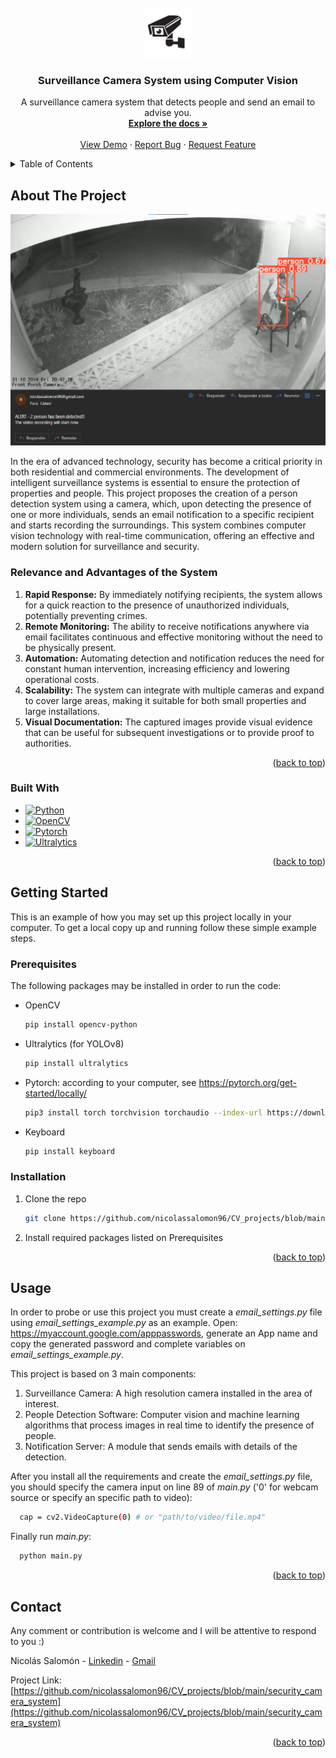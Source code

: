 <!-- PROJECT LOGO -->
<br />
<div align="center">
  <a href="https://github.com/nicolassalomon96/CV_projects/blob/main/security_camera_system">
    <img src="images/camara_logo.png" alt="Logo" width="80" height="80">
  </a>

<h3 align="center">Surveillance Camera System using Computer Vision</h3>

  <p align="center">
    A surveillance camera system that detects people and send an email to advise you.
    <br />
    <a href="https://github.com/nicolassalomon96/CV_projects/blob/main/security_camera_system"><strong>Explore the docs »</strong></a>
    <br />
    <br />
    <a href="https://github.com/nicolassalomon96/CV_projects/blob/main/security_camera_system/images/output_1_gif.gif">View Demo</a>
    ·
    <a href="https://github.com/nicolassalomon96/CV_projects/blob/main/security_camera_system/issues/new?labels=bug&template=bug-report---.md">Report Bug</a>
    ·
    <a href="https://github.com/nicolassalomon96/CV_projects/blob/main/security_camera_system/issues/new?labels=enhancement&template=feature-request---.md">Request Feature</a>
  </p>
</div>


<!-- TABLE OF CONTENTS -->
<details>
  <summary>Table of Contents</summary>
  <ol>
    <li>
      <a href="#about-the-project">About The Project</a>
      <ul>
        <li><a href="#built-with">Built With</a></li>
      </ul>
    </li>
    <li>
      <a href="#getting-started">Getting Started</a>
      <ul>
        <li><a href="#prerequisites">Prerequisites</a></li>
        <li><a href="#installation">Installation</a></li>
      </ul>
    </li>
    <li><a href="#usage">Usage</a></li>
    <li><a href="#contact">Contact</a></li>
  </ol>
</details>



<!-- ABOUT THE PROJECT -->
## About The Project

![Product Name Screen Shot][product-screenshot]

In the era of advanced technology, security has become a critical priority in both residential and commercial environments. The development of intelligent surveillance systems is essential to ensure the protection of properties and people. This project proposes the creation of a person detection system using a camera, which, upon detecting the presence of one or more individuals, sends an email notification to a specific recipient and starts recording the surroundings. This system combines computer vision technology with real-time communication, offering an effective and modern solution for surveillance and security.

### Relevance and Advantages of the System

1. **Rapid Response:** By immediately notifying recipients, the system allows for a quick reaction to the presence of unauthorized individuals, potentially preventing crimes.
2. **Remote Monitoring:** The ability to receive notifications anywhere via email facilitates continuous and effective monitoring without the need to be physically present.
3. **Automation:** Automating detection and notification reduces the need for constant human intervention, increasing efficiency and lowering operational costs.
4. **Scalability:** The system can integrate with multiple cameras and expand to cover large areas, making it suitable for both small properties and large installations.
5. **Visual Documentation:** The captured images provide visual evidence that can be useful for subsequent investigations or to provide proof to authorities.

<p align="right">(<a href="#readme-top">back to top</a>)</p>


### Built With

* [![Python][Python]][Python-url]
* [![OpenCV][OpenCV]][OpenCV-url]
* [![Pytorch][Pytorch]][Pytorch-url]
* [![Ultralytics][Ultralytics]][Ultralytics-url]

<p align="right">(<a href="#readme-top">back to top</a>)</p>



<!-- GETTING STARTED -->
## Getting Started

This is an example of how you may set up this project locally in your computer.
To get a local copy up and running follow these simple example steps.

### Prerequisites

The following packages may be installed in order to run the code:

* OpenCV
  ```sh
  pip install opencv-python
  ```
* Ultralytics (for YOLOv8)
  ```sh
  pip install ultralytics
  ```
* Pytorch: according to your computer, see https://pytorch.org/get-started/locally/
  ```sh
  pip3 install torch torchvision torchaudio --index-url https://download.pytorch.org/whl/cu118 #for example
  ```
* Keyboard
  ```sh
  pip install keyboard
  ```

### Installation

1. Clone the repo
   ```sh
   git clone https://github.com/nicolassalomon96/CV_projects/blob/main/security_camera_system
   ```
2. Install required packages listed on Prerequisites

<p align="right">(<a href="#readme-top">back to top</a>)</p>


<!-- USAGE EXAMPLES -->
## Usage

In order to probe or use this project you must create a _email_settings.py_ file using _email_settings_example.py_ as an example. Open: https://myaccount.google.com/apppasswords, generate an App name and copy the generated password and complete variables on _email_settings_example.py_.

This project is based on 3 main components:

  1. Surveillance Camera: A high resolution camera installed in the area of ​​interest.
  2. People Detection Software: Computer vision and machine learning algorithms that process images in real time to identify the presence of people.
  3. Notification Server: A module that sends emails with details of the detection.

After you install all the requirements and create the _email_settings.py_ file, you should specify the camera input on line 89 of _main.py_ ('0' for webcam source or specify an specific path to video):
```sh
  cap = cv2.VideoCapture(0) # or "path/to/video/file.mp4"
```

Finally run _main.py_:
```sh
  python main.py
```

<p align="right">(<a href="#readme-top">back to top</a>)</p>



<!-- ROADMAP -->
<!--
## Roadmap

- [ ] Feature 1
- [ ] Feature 2
- [ ] Feature 3
    - [ ] Nested Feature

See the [open issues](https://github.com/github_username/repo_name/issues) for a full list of proposed features (and known issues).

<p align="right">(<a href="#readme-top">back to top</a>)</p>
-->

<!-- CONTRIBUTING -->
<!--
## Contributing

Contributions are what make the open source community such an amazing place to learn, inspire, and create. Any contributions you make are **greatly appreciated**.

If you have a suggestion that would make this better, please fork the repo and create a pull request. You can also simply open an issue with the tag "enhancement".
Don't forget to give the project a star! Thanks again!

1. Fork the Project
2. Create your Feature Branch (`git checkout -b feature/AmazingFeature`)
3. Commit your Changes (`git commit -m 'Add some AmazingFeature'`)
4. Push to the Branch (`git push origin feature/AmazingFeature`)
5. Open a Pull Request

<p align="right">(<a href="#readme-top">back to top</a>)</p>
-->


<!-- LICENSE -->
<!--
## License

Distributed under the MIT License. See `LICENSE.txt` for more information.

<p align="right">(<a href="#readme-top">back to top</a>)</p>
-->


<!-- CONTACT -->
## Contact
Any comment or contribution is welcome and I will be attentive to respond to you :)

Nicolás Salomón - [Linkedin](https://www.linkedin.com/in/nicolassalomon96/) - [Gmail](nicolassalomon96@gmail.com)

Project Link: [https://github.com/nicolassalomon96/CV_projects/blob/main/security_camera_system](https://github.com/nicolassalomon96/CV_projects/blob/main/security_camera_system)

<p align="right">(<a href="#readme-top">back to top</a>)</p>



<!-- MARKDOWN LINKS & IMAGES -->
<!-- https://www.markdownguide.org/basic-syntax/#reference-style-links -->
[product-screenshot]: images/output_1.png
[Python]: https://img.shields.io/badge/python-3670A0?style=for-the-badge&logo=python&logoColor=ffdd54
[Python-url]: https://www.python.org/
[OpenCV]: https://img.shields.io/badge/OpenCV-27338e?style=for-the-badge&logo=OpenCV&logoColor=white
[OpenCV-url]: https://opencv.org/
[Pytorch]: https://img.shields.io/badge/PyTorch-black?logo=PyTorch
[Pytorch-url]: https://pytorch.org/
[Ultralytics]: https://img.shields.io/badge/ultralytics-v8.1.0-blue
[Ultralytics-url]: https://docs.ultralytics.com/